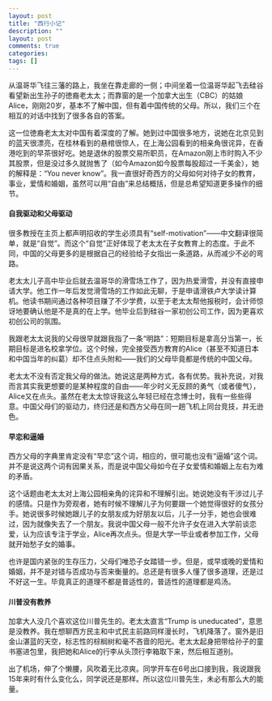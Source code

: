```yaml
---
layout: post
title: "西行小记"
description: ""
layout: post
comments: true
categories: 
tags: []
---
```



从温哥华飞往三藩的路上，我坐在靠走廊的一侧；中间坐着一位温哥华起飞去硅谷看望新出生孙子的徳裔老太太；而靠窗的是一个加拿大出生（CBC）的姑娘Alice，刚刚20岁，基本不了解中国，但有着中国传统的父母。所以，我们三个在相互的对话中找到了很多各自的答案。

这一位徳裔老太太对中国有着深度的了解。她到过中国很多地方，说她在北京见到的蓝天很漂亮，在桂林看到的悬棺很惊人，在上海公园看到的相亲角很诧异，在香港吃到的早茶很好吃。她是退休的股票交易所职员，在Amazon刚上市时购入不少其股票，但是没过多久就抛售了（如今Amazon如今股票每股超过一千美金），她的解释是：“You never know”。我一直很好奇西方的父母如何对待子女的教育，事业，爱情和婚姻，虽然可以用“自由”来总结概括，但是总希望知道更多操作的细节。

#### 自我驱动和父母驱动
很多教授在主页上都声明招收的学生必须具有“self-motivation”——中文翻译很简单，就是“自觉”。而这个“自觉”正好体现了老太太在子女教育上的态度。于此不同，中国的父母更多的是根据自己的经验给子女指出一条道路，从而减少不必的弯路。

老太太儿子高中毕业后就去温哥华的滑雪场工作了，因为热爱滑雪，并没有直接申请大学。他工作一年后发觉滑雪场的工作如此无聊，于是申请滑铁卢大学读计算机。他读书期间通过各种项目赚了不少学费，以至于老太太帮他报税时，会计师惊讶地要确认他是不是真的在上学。他毕业后到硅谷一家初创公司工作，因为更喜欢初创公司的氛围。

我跟老太太说我的父母很早就跟我指了一条“明路”：短期目标是拿高分当第一，长期目标是进名校拿学位。这个时候，完全接受西方教育的Alice（甚至不知道日本和中国当年的纠葛）却不住点头附和——我们的父母毕竟都是传统的中国父母。

老太太不没有否定我父母的做法。她说这是两种方式，各有优势。我补充说，对我而言其实我更想要的是某种程度的自由——年少时义无反顾的勇气（或者傻气），Alice又在点头。虽然在老太太惊讶我这么年轻已经在念博士时，我有一些些得意。中国父母们的驱动力，终归还是和西方父母在同一趟飞机上同台竞技，并无逊色。

#### 早恋和逼婚
西方父母的字典里肯定没有“早恋”这个词，相应的，很可能也没有“逼婚”这个词。并不是说这两个词有因果关系，而是说中国父母如今在子女爱情和婚姻上左右为难的矛盾。

这个话题由老太太对上海公园相亲角的诧异和不理解引出。她说她没有干涉过儿子的感情。只是作为旁观者，她有时候不理解儿子为何要跟一个她觉得很好的女孩分手。她说很多时候她跟儿子的女朋友成为好朋友以后，儿子一分手，她也会很难过，因为就像失去了一个朋友。我说中国父母一般不允许子女在进入大学前谈恋爱，认为应该专注于学业，Alice再次点头。但是大学一毕业或者参加工作，父母就开始愁子女的婚事。

也许是国内紧张的生存压力，父母们唯恐子女踏错一步。但是，或早或晚的爱情和婚姻，并不是对错与否成功与否来衡量的。总还是有很多人懂了很多道理，还是过不好这一生。毕竟真正的道理不都是普适性的，普适性的道理都是鸡汤。

#### 川普没有教养
加拿大人没几个喜欢这位川普先生的。老太太直言“Trump is uneducated”，意思是没教养。我在想聊西方民主和中式民主前路同样漫长时，飞机降落了。窗外是旧金山湛蓝的天空，标志性的棕榈树和毫不吝啬的阳光。老太太起身把带给孙子的童书塞进包里，我把她和Alice的行李从头顶行李箱取下来，然后相互道别。

出了机场，伸了个懒腰，风吹着无比凉爽。同学开车在6号出口接到我，我说跟我15年来时有什么变化么，同学说还是那样。所以这位川普先生，未必有那么大的能量。
